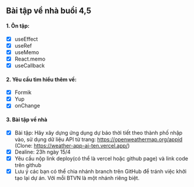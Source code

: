 ## Bài tập về nhà buổi 4,5

#### 1. Ôn tập:
- [x] useEffect
- [x] useRef
- [x] useMemo
- [x] React.memo
- [x] useCallback

#### 2. Yêu cầu tìm hiểu thêm về:

- [x] Formik
- [x] Yup
- [x] onChange

#### 3. Bài tập về nhà

- [x] Bài tập: Hãy xây dựng ứng dụng dự báo thời tiết theo thành phố nhập vào, sử dụng dữ liệu API từ trang: https://openweathermap.org/appid (Clone: https://weather-app-ai-ten.vercel.app/)
- [x] Dealine: 23h ngày 15/4
- [x] Yêu cầu nộp link deploy(có thể là vercel hoặc github page) và link code trên github
- [x] Lưu ý các bạn có thể chia nhánh branch trên GitHub để tránh việc khởi tạo lại dự án. Với mỗi BTVN là một nhánh riêng biệt.
